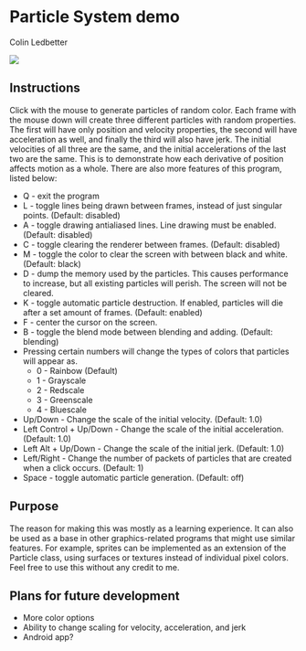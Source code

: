 <h1>Particle System demo</h1>
<p>Colin Ledbetter</p>
<p><img src="http://i.imgur.com/quLzfvo.jpg"/></p>
<h2>Instructions</h2>
<p>Click with the mouse to generate particles of random color.  Each frame with 
the mouse down will create three different particles with random properties.  
The first will have only position and velocity properties, the second will have 
acceleration as well, and finally the third will also have jerk.  The initial 
velocities of all three are the same, and the initial accelerations of the last 
two are the same.  This is to demonstrate how each derivative of position 
affects motion as a whole.  There are also more features of this program, listed 
below:</p>
<ul>
<li>Q - exit the program</li>
<li>L - toggle lines being drawn between frames, instead of just 
singular points. (Default: disabled)</li>
<li>A - toggle drawing antialiased lines. Line drawing must be enabled. (Default: disabled)</li>
<li>C - toggle clearing the renderer between frames. (Default: disabled)</li>
<li>M - toggle the color to clear the screen with between black and white. (Default: black)</li>
<li>D - dump the memory used by the particles.  This causes performance
to increase, but all existing particles will perish.  The screen will not be cleared.</li>
<li>K - toggle automatic particle destruction.  If enabled, particles
will die after a set amount of frames. (Default: enabled)</li>
<li>F - center the cursor on the screen.</li>
<li>B - toggle the blend mode between blending and adding. (Default: blending)</li>
<li>Pressing certain numbers will change the types of colors that particles will appear as.
<ul>
<li>0 - Rainbow (Default)</li>
<li>1 - Grayscale</li>
<li>2 - Redscale</li>
<li>3 - Greenscale</li>
<li>4 - Bluescale</li>
</ul></li>
<li>Up/Down - Change the scale of the initial velocity. (Default: 1.0)</li>
<li>Left Control + Up/Down - Change the scale of the initial acceleration. (Default: 1.0)</li>
<li>Left Alt + Up/Down - Change the scale of the initial jerk. (Default: 1.0)</li>
<li>Left/Right - Change the number of packets of particles that are created when
a click occurs. (Default: 1)</li>
<li>Space - toggle automatic particle generation. (Default: off)</li>
</ul>

<h2>Purpose</h2>
<p>The reason for making this was mostly as a learning experience.  It can also 
be used as a base in other graphics-related programs that might use similar 
features.  For example, sprites can be implemented as an extension of the 
Particle class, using surfaces or textures instead of individual pixel colors.  
Feel free to use this without any credit to me.</p>

<h2>Plans for future development</h2>
<ul>
<li>More color options</li>
<li>Ability to change scaling for velocity, acceleration, and jerk</li>
<li>Android app?</li>
</ul>